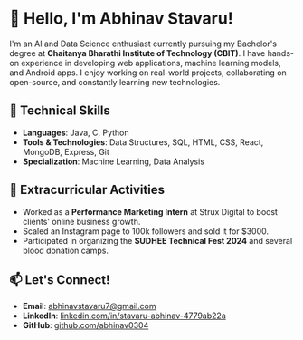 # 👋 Hello, I'm Abhinav Stavaru!

I'm an AI and Data Science enthusiast currently pursuing my Bachelor's degree at **Chaitanya Bharathi Institute of Technology (CBIT)**. I have hands-on experience in developing web applications, machine learning models, and Android apps. I enjoy working on real-world projects, collaborating on open-source, and constantly learning new technologies.

## 🔧 Technical Skills
- **Languages**: Java, C, Python
- **Tools & Technologies**: Data Structures, SQL, HTML, CSS, React, MongoDB, Express, Git
- **Specialization**: Machine Learning, Data Analysis

## 🎯 Extracurricular Activities
- Worked as a **Performance Marketing Intern** at Strux Digital to boost clients' online business growth.
- Scaled an Instagram page to 100k followers and sold it for $3000.
- Participated in organizing the **SUDHEE Technical Fest 2024** and several blood donation camps.

## 📫 Let's Connect!
- **Email**: abhinavstavaru7@gmail.com
- **LinkedIn**: [linkedin.com/in/stavaru-abhinav-4779ab22a](https://linkedin.com/in/stavaru-abhinav-4779ab22a)
- **GitHub**: [github.com/abhinav0304](https://github.com/abhinav0304)
